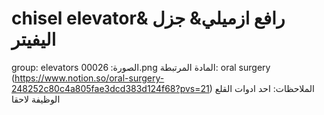 # chisel elevator& رافع ازميلي& جزل اليفيتر

group: elevators
الصورة: 00026.png
المادة المرتبطة: oral surgery (https://www.notion.so/oral-surgery-248252c80c4a805fae3dcd383d124f68?pvs=21)
الملاحظات: احد ادوات القلع الوظيفة لاحقا